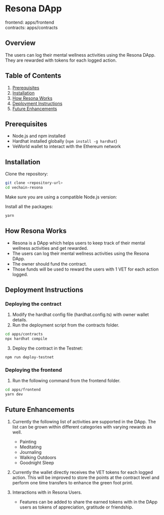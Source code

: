 # Resona DApp

frontend: apps/frontend <br/>
contracts: apps/contracts

## Overview

The users can log their mental wellness activities using the Resona DApp. They are rewarded with tokens for each logged action.

## Table of Contents
1. [Prerequisites](#prerequisites)
2. [Installation](#installation)
3. [How Resona Works](#how-resona-works)
4. [Deployment Instructions](#deployment-instructions)
5. [Future Enhancements](#future-enhancements)

## Prerequisites
- Node.js and npm installed
- Hardhat installed globally (`npm install -g hardhat`)
- VeWorld wallet to interact with the Ethereum network

## Installation
Clone the repository:
```bash
git clone <repository-url>
cd vechain-resona
```
Make sure you are using a compatible Node.js version:

Install all the packages:
```bash
yarn
```

## How Resona Works
- Resona is a DApp which helps users to keep track of their mental wellness activities and get rewarded.
- The users can log their mental wellness activities using the Resona DApp.
- The owner should fund the contract.
- Those funds will be used to reward the users with 1 VET for each action logged.

## Deployment Instructions

### Deploying the contract
1. Modify the hardhat config file (hardhat.config.ts) with owner wallet details.
2. Run the deployment script from the contracts folder.
```bash
cd apps/contracts
npx hardhat compile
```
3. Deploy the contract in the Testnet:
```bash
npm run deploy-testnet
```

### Deploying the frontend
1. Run the following command from the frontend folder.
```bash
cd apps/frontend
yarn dev
```

## Future Enhancements
1. Currently the following list of activities are supported in the DApp. The list can be grown within different categories with varying rewards as well.
	- Painting
	- Meditating
	- Journaling
	- Walking Outdoors
	- Goodnight Sleep

2. Currently the wallet directly receives the VET tokens for each logged action. This will be improved to store the points at the contract level and perform one time transfers to enhance the green foot print.

3. Interactions with in Resona Users.
	- Features can be added to share the earned tokens with in the DApp users as tokens of appreciation, gratitude or friendship.  